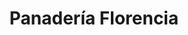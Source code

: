 ---
title: "Panadería Florencia"
url: /ciudad-autonoma-de-buenos-aires/panaderia-florencia/
shop: Bäckerei
---
